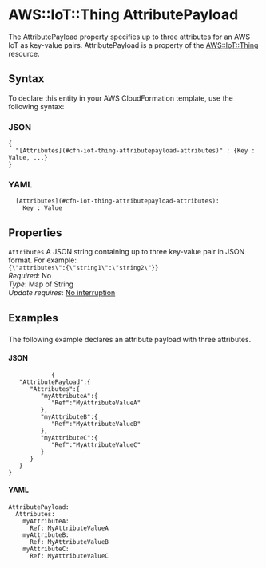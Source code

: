 # AWS::IoT::Thing AttributePayload<a name="aws-properties-iot-thing-attributepayload"></a>

The AttributePayload property specifies up to three attributes for an AWS IoT as key\-value pairs\. AttributePayload is a property of the [AWS::IoT::Thing](https://docs.aws.amazon.com/AWSCloudFormation/latest/UserGuide/aws-resource-iot-thing.html) resource\.

## Syntax<a name="aws-properties-iot-thing-attributepayload-syntax"></a>

To declare this entity in your AWS CloudFormation template, use the following syntax:

### JSON<a name="aws-properties-iot-thing-attributepayload-syntax.json"></a>

```
{
  "[Attributes](#cfn-iot-thing-attributepayload-attributes)" : {Key : Value, ...}
}
```

### YAML<a name="aws-properties-iot-thing-attributepayload-syntax.yaml"></a>

```
  [Attributes](#cfn-iot-thing-attributepayload-attributes):
    Key : Value
```

## Properties<a name="aws-properties-iot-thing-attributepayload-properties"></a>

`Attributes` <a name="cfn-iot-thing-attributepayload-attributes"></a>
A JSON string containing up to three key\-value pair in JSON format\. For example:  
 `{\"attributes\":{\"string1\":\"string2\"}}`  
_Required_: No  
_Type_: Map of String  
_Update requires_: [No interruption](https://docs.aws.amazon.com/AWSCloudFormation/latest/UserGuide/using-cfn-updating-stacks-update-behaviors.html#update-no-interrupt)

## Examples<a name="aws-properties-iot-thing-attributepayload--examples"></a>

### <a name="aws-properties-iot-thing-attributepayload--examples--"></a>

The following example declares an attribute payload with three attributes\.

#### JSON<a name="aws-properties-iot-thing-attributepayload--examples----json"></a>

```
            {
   "AttributePayload":{
      "Attributes":{
         "myAttributeA":{
            "Ref":"MyAttributeValueA"
         },
         "myAttributeB":{
            "Ref":"MyAttributeValueB"
         },
         "myAttributeC":{
            "Ref":"MyAttributeValueC"
         }
      }
   }
}
```

#### YAML<a name="aws-properties-iot-thing-attributepayload--examples----yaml"></a>

```
AttributePayload:
  Attributes:
    myAttributeA:
      Ref: MyAttributeValueA
    myAttributeB:
      Ref: MyAttributeValueB
    myAttributeC:
      Ref: MyAttributeValueC
```
